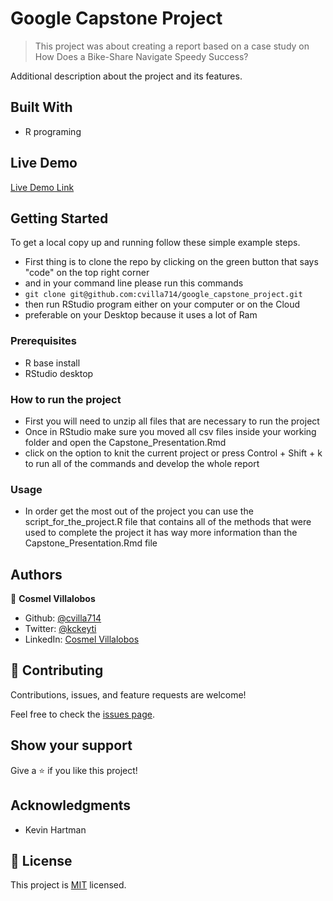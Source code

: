 # Google Capstone Project

> This project was about creating a report based on a case study on How Does a Bike-Share Navigate Speedy Success?

Additional description about the project and its features.

## Built With

-   R programing

## Live Demo

[Live Demo Link](https://enigmatic-bastion-06146.herokuapp.com/)

## Getting Started

To get a local copy up and running follow these simple example steps.

-   First thing is to clone the repo by clicking on the green button that says "code" on the top right corner
-   and in your command line please run this commands
-   `git clone git@github.com:cvilla714/google_capstone_project.git`
-   then run RStudio program either on your computer or on the Cloud
-   preferable on your Desktop because it uses a lot of Ram

### Prerequisites

-   R base install
-   RStudio desktop

### How to run the project

-   First you will need to unzip all files that are necessary to run the project
-   Once in RStudio make sure you moved all csv files inside your working folder and open the Capstone_Presentation.Rmd
-   click on the option to knit the current project or press Control + Shift + k to run all of the commands and develop the whole report

### Usage

-   In order get the most out of the project you can use the script_for_the_project.R file that contains all of the methods that were used to complete the project it has way more information than the Capstone_Presentation.Rmd file

## Authors

:bust_in_silhouette: **Cosmel Villalobos**

-   Github: [\@cvilla714](https://github.com/cvilla714)
-   Twitter: [\@kckeyti](https://twitter.com/kckeyti)
-   LinkedIn: [Cosmel Villalobos](https://www.linkedin.com/in/cosvilla/)

## :handshake: Contributing

Contributions, issues, and feature requests are welcome!

Feel free to check the [issues page](https://github.com/cvilla714/google_capstone_project/issues).

## Show your support

Give a :star:️ if you like this project!

## Acknowledgments

-   Kevin Hartman

## :memo: License

This project is [MIT](https://github.com/cvilla714/google_capstone_project/blob/main/LICENSE) licensed.
